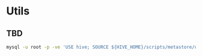 # Utils

## TBD

```sh
mysql -u root -p -ve 'USE hive; SOURCE ${HIVE_HOME}/scripts/metastore/upgrade/mysql/hive-schema-3.1.0.mysql.sql'
```
